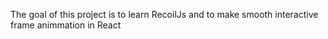The goal of this project is to learn RecoilJs and to make smooth interactive frame animmation in React

